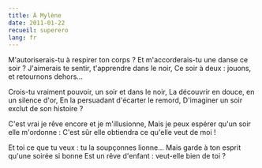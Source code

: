 ```yaml
---
title: À Mylène
date: 2011-01-22
recueil: superero
lang: fr
---
```


M'autoriserais-tu à respirer ton corps ?
Et m'accorderais-tu une danse ce soir ?
J'aimerais te sentir, t'apprendre dans le noir,
Ce soir à deux : jouons, et retournons dehors...

Crois-tu vraiment pouvoir, un soir et dans le noir,
La découvrir en douce, en un silence d'or,
En la persuadant d'écarter le remord,
D'imaginer un soir exclut de son histoire ?

C'est vrai je rêve encore et je m'illusionne,
Mais je peux espérer qu'un soir elle m'ordonne :
C'est sûr elle obtiendra ce qu'elle veut de moi !

Et toi ce que tu veux : tu la soupçonnes lionne...
Mais garde à ton esprit qu'une soirée si bonne
Est un rêve d'enfant : veut-elle bien de toi ?
